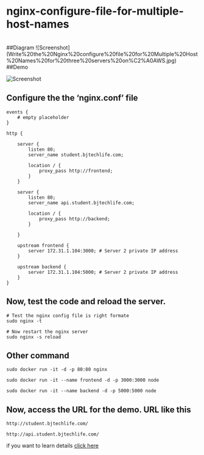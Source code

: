# nginx-configure-file-for-multiple-host-names
<br>
##Diagram
![Screenshot](Write%20the%20Nginx%20configure%20file%20for%20Multiple%20Host%20Names%20for%20three%20servers%20on%C2%A0AWS.jpg)

<br>
##Demo

![Screenshot](Write%20the%20Nginx%20configure%20file%20for%20Multiple%20Host%20Names%20for%20three%20servers%20on%C2%A0AWS.gif)


## Configure the the ‘nginx.conf’ file

```
events {
    # empty placeholder
}

http {

    server {
        listen 80;
        server_name student.bjtechlife.com;

        location / {
            proxy_pass http://frontend;
        }
    }

    server {
        listen 80;
        server_name api.student.bjtechlife.com;

        location / {
            proxy_pass http://backend;
        }

    }

    upstream frontend {
        server 172.31.1.104:3000; # Server 2 private IP address
    }

    upstream backend {
        server 172.31.1.104:5000; # Server 2 private IP address
    }
}
```

## Now, test the code and reload the server.

```
# Test the nginx config file is right formate
sudo nginx -t

# Now restart the nginx server
sudo nginx -s reload
```

## Other command 
```
sudo docker run -it -d -p 80:80 nginx
```
```
sudo docker run -it --name frontend -d -p 3000:3000 node
```
```
sudo docker run -it --name backend -d -p 5000:5000 node
```

## Now, access the URL for the demo. URL like this
```
http://student.bjtechlife.com/
```
```
http://api.student.bjtechlife.com/
```
if you want to learn details <a href="https://medium.com/@bjnandi/write-the-nginx-configure-file-for-multiple-host-names-for-three-servers-on-aws-8ed1550fc6cb" target ="_blank">click here</a>